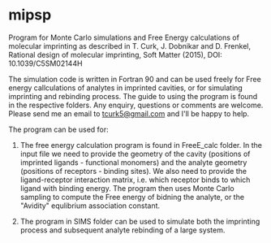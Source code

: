 # mipsp
Program for Monte Carlo simulations and Free Energy calculations of molecular imprinting as described in T. Curk, J. Dobnikar and D. Frenkel, Rational design of molecular imprinting, Soft Matter (2015), DOI: 10.1039/C5SM02144H

The simulation code is written in Fortran 90 and can be used freely for Free energy callculations of analytes in imprinted cavities, or for simulating imprinting and rebinding process. The guide to using the program is found in the respective folders. Any enquiry, questions or comments are welcome. Please send me an email to tcurk5@gmail.com and I'll be happy to help.

The program can be used for:
1. The free energy calculation program is found in FreeE_calc folder. In the input file we need to provide the geometry of the cavity (positions of imprinted ligands - functional monomers) and the analyte geometry (positions of receptors - binding sites). We also need to provide the ligand-receptor interaction matrix, i.e. which receptor binds to which ligand with binding energy. The program then uses Monte Carlo sampling to compute the Free energy of bidning the analyte, or the "Avidity" equlibrium association constant.

2. The program in SIMS folder can be used to simulate both the imprinting process and subsequent analyte rebinding of a large system.